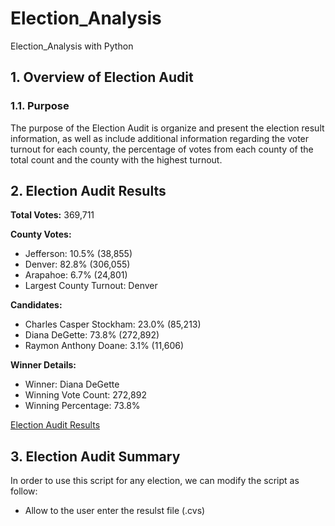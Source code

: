 # Election_Analysis
Election_Analysis with Python
## 1. Overview of Election Audit

### 1.1. Purpose
  The purpose of the Election Audit is organize and present the election result information, as well as include additional information regarding the voter turnout for each county, the percentage of votes from each county of the total count and the county with the highest turnout.
  
## 2. Election Audit Results

**Total Votes:** 369,711

**County Votes:**
  * Jefferson: 10.5% (38,855)
  * Denver: 82.8% (306,055)
  * Arapahoe: 6.7% (24,801)
  * Largest County Turnout: Denver

**Candidates:**
  * Charles Casper Stockham: 23.0% (85,213)
  * Diana DeGette: 73.8% (272,892)
  * Raymon Anthony Doane: 3.1% (11,606)

**Winner Details:**
  * Winner: Diana DeGette
  * Winning Vote Count: 272,892
  * Winning Percentage: 73.8%

[Election Audit Results](election_analysis.txt)

## 3. Election Audit Summary
In order to use this script for any election, we can modify the script as follow:
  * Allow to the user enter the resulst file (.cvs)
